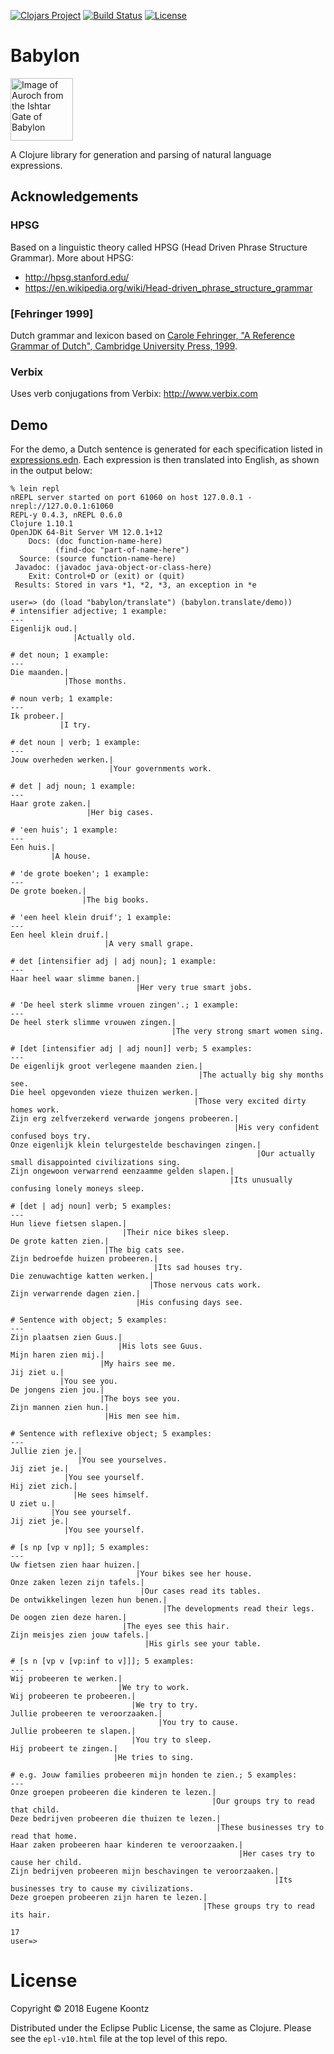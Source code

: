 [![Clojars Project](https://img.shields.io/clojars/v/babylon.svg)](https://clojars.org/babylon)
[![Build Status](https://secure.travis-ci.org/ekoontz/babylon.png?branch=master)](http://travis-ci.org/ekoontz/babylon)
[![License](https://img.shields.io/badge/License-EPL%201.0-red.svg)](https://opensource.org/licenses/EPL-1.0)

# Babylon

<div>
  <a href="https://en.wikipedia.org/wiki/Ishtar_Gate">
    <img alt="Image of Auroch from the Ishtar Gate of Babylon" 
         src="https://www.ancient.eu/uploads/images/738.jpg?v=1485682813" height="100">
  </a>
</div>

A Clojure library for generation and parsing of natural language expressions.

## Acknowledgements

### HPSG

Based on a linguistic theory called HPSG (Head Driven Phrase Structure Grammar). More about HPSG:

- http://hpsg.stanford.edu/
- https://en.wikipedia.org/wiki/Head-driven_phrase_structure_grammar

### [Fehringer 1999]

Dutch grammar and lexicon based on [Carole Fehringer, "A Reference Grammar of Dutch", Cambridge University Press, 1999](https://books.google.nl/books/about/A_Reference_Grammar_of_Dutch.html?id=hXZNkFqILp0C&redir_esc=y). 

### Verbix

Uses verb conjugations from Verbix: http://www.verbix.com 

## Demo

For the demo, a Dutch sentence is generated for each specification listed in
<a href="https://github.com/ekoontz/babylon/blob/master/src/babylon/nederlands/expressions.edn">expressions.edn</a>. 
Each expression is then translated into English, as shown in the output below:

```
% lein repl
nREPL server started on port 61060 on host 127.0.0.1 - nrepl://127.0.0.1:61060
REPL-y 0.4.3, nREPL 0.6.0
Clojure 1.10.1
OpenJDK 64-Bit Server VM 12.0.1+12
    Docs: (doc function-name-here)
          (find-doc "part-of-name-here")
  Source: (source function-name-here)
 Javadoc: (javadoc java-object-or-class-here)
    Exit: Control+D or (exit) or (quit)
 Results: Stored in vars *1, *2, *3, an exception in *e

user=> (do (load "babylon/translate") (babylon.translate/demo))
# intensifier adjective; 1 example:
---
Eigenlijk oud.|
              |Actually old.

# det noun; 1 example:
---
Die maanden.|
            |Those months.

# noun verb; 1 example:
---
Ik probeer.|
           |I try.

# det noun | verb; 1 example:
---
Jouw overheden werken.|
                      |Your governments work.

# det | adj noun; 1 example:
---
Haar grote zaken.|
                 |Her big cases.

# 'een huis'; 1 example:
---
Een huis.|
         |A house.

# 'de grote boeken'; 1 example:
---
De grote boeken.|
                |The big books.

# 'een heel klein druif'; 1 example:
---
Een heel klein druif.|
                     |A very small grape.

# det [intensifier adj | adj noun]; 1 example:
---
Haar heel waar slimme banen.|
                            |Her very true smart jobs.

# 'De heel sterk slimme vrouen zingen'.; 1 example:
---
De heel sterk slimme vrouwen zingen.|
                                    |The very strong smart women sing.

# [det [intensifier adj | adj noun]] verb; 5 examples:
---
De eigenlijk groot verlegene maanden zien.|
                                          |The actually big shy months see.
Die heel opgevonden vieze thuizen werken.|
                                         |Those very excited dirty homes work.
Zijn erg zelfverzekerd verwarde jongens probeeren.|
                                                  |His very confident confused boys try.
Onze eigenlijk klein telurgestelde beschavingen zingen.|
                                                       |Our actually small disappointed civilizations sing.
Zijn ongewoon verwarrend eenzaamme gelden slapen.|
                                                 |Its unusually confusing lonely moneys sleep.

# [det | adj noun] verb; 5 examples:
---
Hun lieve fietsen slapen.|
                         |Their nice bikes sleep.
De grote katten zien.|
                     |The big cats see.
Zijn bedroefde huizen probeeren.|
                                |Its sad houses try.
Die zenuwachtige katten werken.|
                               |Those nervous cats work.
Zijn verwarrende dagen zien.|
                            |His confusing days see.

# Sentence with object; 5 examples:
---
Zijn plaatsen zien Guus.|
                        |His lots see Guus.
Mijn haren zien mij.|
                    |My hairs see me.
Jij ziet u.|
           |You see you.
De jongens zien jou.|
                    |The boys see you.
Zijn mannen zien hun.|
                     |His men see him.

# Sentence with reflexive object; 5 examples:
---
Jullie zien je.|
               |You see yourselves.
Jij ziet je.|
            |You see yourself.
Hij ziet zich.|
              |He sees himself.
U ziet u.|
         |You see yourself.
Jij ziet je.|
            |You see yourself.

# [s np [vp v np]]; 5 examples:
---
Uw fietsen zien haar huizen.|
                            |Your bikes see her house.
Onze zaken lezen zijn tafels.|
                             |Our cases read its tables.
De ontwikkelingen lezen hun benen.|
                                  |The developments read their legs.
De oogen zien deze haren.|
                         |The eyes see this hair.
Zijn meisjes zien jouw tafels.|
                              |His girls see your table.

# [s n [vp v [vp:inf to v]]]; 5 examples:
---
Wij probeeren te werken.|
                        |We try to work.
Wij probeeren te probeeren.|
                           |We try to try.
Jullie probeeren te veroorzaaken.|
                                 |You try to cause.
Jullie probeeren te slapen.|
                           |You try to sleep.
Hij probeert te zingen.|
                       |He tries to sing.

# e.g. Jouw families probeeren mijn honden te zien.; 5 examples:
---
Onze groepen probeeren die kinderen te lezen.|
                                             |Our groups try to read that child.
Deze bedrijven probeeren die thuizen te lezen.|
                                              |These businesses try to read that home.
Haar zaken probeeren haar kinderen te veroorzaaken.|
                                                   |Her cases try to cause her child.
Zijn bedrijven probeeren mijn beschavingen te veroorzaaken.|
                                                           |Its businesses try to cause my civilizations.
Deze groepen probeeren zijn haren te lezen.|
                                           |These groups try to read its hair.

17
user=>
```

# License

Copyright © 2018 Eugene Koontz

Distributed under the Eclipse Public License, the same as Clojure.
Please see the `epl-v10.html` file at the top level of this repo.
